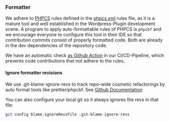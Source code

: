 ### Formatter

We adhere to [PHPCS](https://github.com/PHPCSStandards/PHP_CodeSniffer) rules defined in the [phpcs.xml](https://github.com/wielebenwir/commonsbooking/blob/master/.phpcs.xml.dist) rules file, as  it is a mature tool and well established in the Wordpress-Plugin development scene.
A program to apply auto-formattable rules of PHPCS is `phpcbf` and we encourage everyone
to configure this tool in their IDE so that contribution commits consist of properly formatted code.
Both are already in the dev dependencies of the repository code.

We have an automatic check [as Github Action](https://github.com/wielebenwir/commonsbooking/tree/master/.github/workflows/phpcbf-check.yml) in our CI/CD-Pipeline, which prevents code contributions that not adhere to the rules.

#### Ignore formatter revisions

We use .git-blame-ignore-revs to track repo-wide cosmetic refactorings by auto format tools like prettier/phpcbf.
See [Github Documentation](https://docs.github.com/de/repositories/working-with-files/using-files/viewing-and-understanding-files#ignore-commits-in-the-blame-view)

You can also configure your local git so it always ignores the revs in that file:

```bash
git config blame.ignoreRevsFile .git-blame-ignore-revs
```
